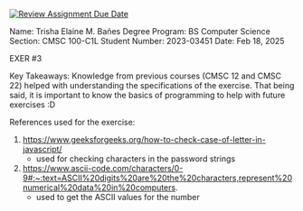 [![Review Assignment Due Date](https://classroom.github.com/assets/deadline-readme-button-22041afd0340ce965d47ae6ef1cefeee28c7c493a6346c4f15d667ab976d596c.svg)](https://classroom.github.com/a/2EnW9dmo)

Name: Trisha Elaine M. Bañes
Degree Program: BS Computer Science
Section: CMSC 100-C1L
Student Number: 2023-03451
Date: Feb 18, 2025

EXER #3

Key Takeaways:
Knowledge from previous courses (CMSC 12 and CMSC 22) helped with understanding the specifications of the exercise. That being said, it is important to know the basics of programming to help with future exercises :D

References used for the exercise:
1. https://www.geeksforgeeks.org/how-to-check-case-of-letter-in-javascript/
    - used for checking characters in the password strings
2. https://www.ascii-code.com/characters/0-9#:~:text=ASCII%20digits%20are%20the%20characters,represent%20numerical%20data%20in%20computers.
    - used to get the ASCII values for the number